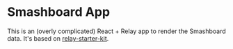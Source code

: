 Smashboard App
===

This is an (overly complicated) React + Relay app to render the Smashboard data. It's based on [relay-starter-kit](https://github.com/relayjs/relay-starter-kit).
